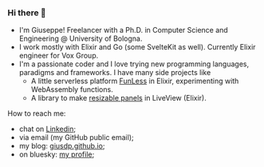 ### Hi there 👋

* I'm Giuseppe! Freelancer with a Ph.D. in Computer Science and Engineering @ University of Bologna.
* I work mostly with Elixir and Go (some SvelteKit as well). Currently Elixir engineer for Vox Group.
* I'm a passionate coder and I love trying new programming languages, paradigms and frameworks. I have many side projects like
  - A little serverless platform [FunLess](https://funless.dev) in Elixir, experimenting with WebAssembly functions.
  - A library to make [resizable panels](https://github.com/giusdp/live_pane) in LiveView (Elixir).

How to reach me: 
- chat on [Linkedin](https://www.linkedin.com/in/giusdp);
- via email (my GitHub public email);
- my blog: [giusdp.github.io](https://giusdp.github.io);
- on bluesky: [my profile](https://bsky.app/profile/giusdp.bsky.social);
